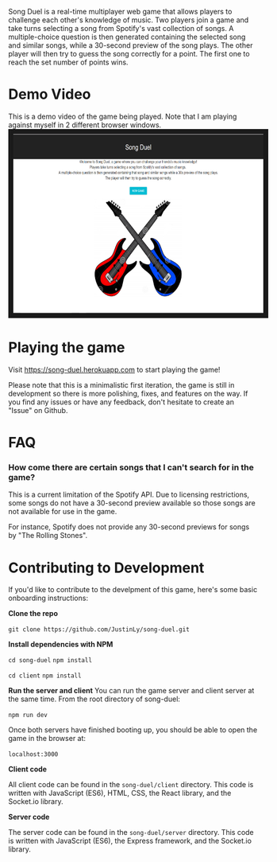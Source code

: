 Song Duel is a real-time multiplayer web game that allows players to challenge each other's 
knowledge of music. Two players join a game and take turns selecting a song from Spotify's vast collection of songs. A multiple-choice question is then generated containing the selected song and similar songs, while a 30-second preview of the song plays. The other player will then try to guess the song correctly for a point.
The first one to reach the set number of points wins.

# Demo Video
This is a demo video of the game being played. Note that I am playing against myself in 2 different browser windows.
<a href="https://www.youtube.com/watch?v=Jn5Z1g1B_Io
" target="_blank"><img src="https://github.com/JustinLy/song-duel/blob/master/song%20duel.png" 
alt="IMAGE ALT TEXT HERE" width="640" height="360" border="10" /></a>

# Playing the game

Visit https://song-duel.herokuapp.com to start playing the game!

Please note that this is a minimalistic first iteration, the game is still in development so there is more polishing, fixes, and features on the way. If you find any issues or have any feedback, don't hesitate to create an "Issue" on Github.

# FAQ

### How come there are certain songs that I can't search for in the game?

This is a current limitation of the Spotify API. Due to licensing restrictions, some songs do not have a 30-second preview available so those songs are not available for use in the game. 

For instance, Spotify does not provide any 30-second previews for songs by "The Rolling Stones".

# Contributing to Development

If you'd like to contribute to the develpment of this game, here's some basic onboarding instructions:

**Clone the repo**

`git clone https://github.com/JustinLy/song-duel.git`

**Install dependencies with NPM**

`cd song-duel`
`npm install`

`cd client`
`npm install`

**Run the server and client**
You can run the game server and client server at the same time. From the root directory of song-duel:

`npm run dev`

Once both servers have finished booting up, you should be able to open the game in the browser at:

`localhost:3000`

**Client code**

All client code can be found in the `song-duel/client` directory. This code is written with JavaScript (ES6), HTML, CSS, the React library, and the Socket.io library.

**Server code**

The server code can be found in the `song-duel/server` directory. This code is written with JavaScript (ES6), the Express framework, and the Socket.io library.

